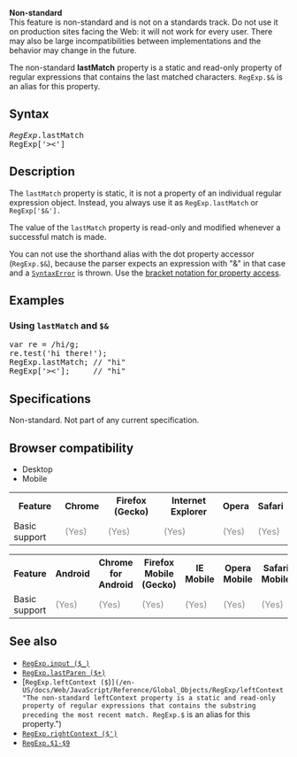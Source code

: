 <div>

<div class="overheadIndicator nonStandard nonStandardHeader">

**<span title="This API has not been standardized."></span>Non-standard**  
This feature is non-standard and is not on a standards track. Do not use it on production sites facing the Web: it will not work for every user. There may also be large incompatibilities between implementations and the behavior may change in the future.

</div>

</div>

The non-standard **lastMatch** property is a static and read-only property of regular expressions that contains the last matched characters. `RegExp.$&` is an alias for this property.

## Syntax

<pre class="syntaxbox"><var>RegExp</var>.lastMatch
RegExp['><']
</pre>

## Description

The `lastMatch` property is static, it is not a property of an individual regular expression object. Instead, you always use it as `RegExp.lastMatch` or `RegExp['$&'].`

The value of the `lastMatch` property is read-only and modified whenever a successful match is made.

You can not use the shorthand alias with the dot property accessor (`RegExp.$&`), because the parser expects an expression with "&" in that case and a [`SyntaxError`](/en-US/docs/Web/JavaScript/Reference/Global_Objects/SyntaxError "The SyntaxError object represents an error when trying to interpret syntactically invalid code.") is thrown. Use the [bracket notation for property access](/en-US/docs/Web/JavaScript/Reference/Operators/Property_Accessors).

## Examples

### Using `lastMatch` and `$&`

<pre class="brush: js">var re = /hi/g;
re.test('hi there!');
RegExp.lastMatch; // "hi"
RegExp['><'];     // "hi"
</pre>

## Specifications

Non-standard. Not part of any current specification.

## Browser compatibility

<div>

<div class="htab"><a id="AutoCompatibilityTable" name="AutoCompatibilityTable"></a>

*   <a>Desktop</a>
*   <a>Mobile</a>

</div>

</div>

<div id="compat-desktop">

<table class="compat-table">

<tbody>

<tr>

<th>Feature</th>

<th>Chrome</th>

<th>Firefox (Gecko)</th>

<th>Internet Explorer</th>

<th>Opera</th>

<th>Safari</th>

</tr>

<tr>

<td>Basic support</td>

<td><span title="Please update this with the earliest version of support." style="color: #888;">(Yes)</span></td>

<td><span title="Please update this with the earliest version of support." style="color: #888;">(Yes)</span></td>

<td><span title="Please update this with the earliest version of support." style="color: #888;">(Yes)</span></td>

<td><span title="Please update this with the earliest version of support." style="color: #888;">(Yes)</span></td>

<td><span title="Please update this with the earliest version of support." style="color: #888;">(Yes)</span></td>

</tr>

</tbody>

</table>

</div>

<div id="compat-mobile">

<table class="compat-table">

<tbody>

<tr>

<th>Feature</th>

<th>Android</th>

<th>Chrome for Android</th>

<th>Firefox Mobile (Gecko)</th>

<th>IE Mobile</th>

<th>Opera Mobile</th>

<th>Safari Mobile</th>

</tr>

<tr>

<td>Basic support</td>

<td><span title="Please update this with the earliest version of support." style="color: #888;">(Yes)</span></td>

<td><span title="Please update this with the earliest version of support." style="color: #888;">(Yes)</span></td>

<td><span title="Please update this with the earliest version of support." style="color: #888;">(Yes)</span></td>

<td><span title="Please update this with the earliest version of support." style="color: #888;">(Yes)</span></td>

<td><span title="Please update this with the earliest version of support." style="color: #888;">(Yes)</span></td>

<td><span title="Please update this with the earliest version of support." style="color: #888;">(Yes)</span></td>

</tr>

</tbody>

</table>

</div>

## See also

*   <span title="This API has not been standardized."></span>[`RegExp.input ($_)`](/en-US/docs/Web/JavaScript/Reference/Global_Objects/RegExp/input "The non-standard input property is a static property of regular expressions that contains the string against which a regular expression is matched. RegExp.$_ is an alias for this property.")
*   <span title="This API has not been standardized."></span>[`RegExp.lastParen ($+)`](/en-US/docs/Web/JavaScript/Reference/Global_Objects/RegExp/lastParen "The non-standard lastParen property is a static and read-only property of regular expressions that contains the last parenthesized substring match, if any. RegExp.$+ is an alias for this property.")
*   <span title="This API has not been standardized."></span>[`RegExp.leftContext ($`)`](/en-US/docs/Web/JavaScript/Reference/Global_Objects/RegExp/leftContext "The non-standard leftContext property is a static and read-only property of regular expressions that contains the substring preceding the most recent match. RegExp.$` is an alias for this property.")
*   <span title="This API has not been standardized."></span>[`RegExp.rightContext ($')`](/en-US/docs/Web/JavaScript/Reference/Global_Objects/RegExp/rightContext "The non-standard rightContext property is a static and read-only property of regular expressions that contains the substring following the most recent match. RegExp.$' is an alias for this property.")
*   <span title="This API has not been standardized."></span>[`RegExp.$1-$9`](/en-US/docs/Web/JavaScript/Reference/Global_Objects/RegExp/n "The non-standard $1, $2, $3, $4, $5, $6, $7, $8, $9 properties are static and read-only properties of regular expressions that contain parenthesized substring matches.")